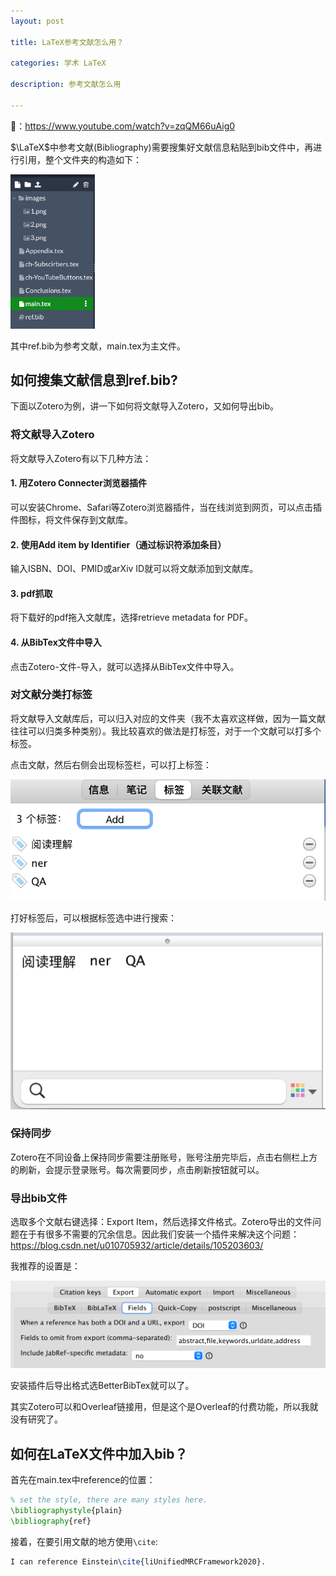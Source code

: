 ```yaml
---
layout: post

title: LaTeX参考文献怎么用？

categories: 学术 LaTeX

description: 参考文献怎么用

---
```


🔗：https://www.youtube.com/watch?v=zqQM66uAig0

$\LaTeX$中参考文献(Bibliography)需要搜集好文献信息粘贴到bib文件中，再进行引用，整个文件夹的构造如下：

<img src="/images/posts/image-20211128215626400.png" alt="image-20211128215626400" style="zoom:33%;" />

其中ref.bib为参考文献，main.tex为主文件。

## 如何搜集文献信息到ref.bib?

下面以Zotero为例，讲一下如何将文献导入Zotero，又如何导出bib。

### 将文献导入Zotero

将文献导入Zotero有以下几种方法：

#### 1. 用Zotero Connecter浏览器插件

可以安装Chrome、Safari等Zotero浏览器插件，当在线浏览到网页，可以点击插件图标，将文件保存到文献库。

#### 2. 使用Add item by Identifier（通过标识符添加条目）

输入ISBN、DOI、PMID或arXiv ID就可以将文献添加到文献库。

#### 3. pdf抓取

将下载好的pdf拖入文献库，选择retrieve metadata for PDF。

#### 4. 从BibTex文件中导入

点击Zotero-文件-导入，就可以选择从BibTex文件中导入。

### 对文献分类打标签

将文献导入文献库后，可以归入对应的文件夹（我不太喜欢这样做，因为一篇文献往往可以归类多种类别）。我比较喜欢的做法是打标签，对于一个文献可以打多个标签。

点击文献，然后右侧会出现标签栏，可以打上标签：

![image-20211129105854079](/images/posts/image-20211129105854079.png)

打好标签后，可以根据标签选中进行搜索：

![image-20211129105934204](/images/posts/image-20211129105934204.png)

### 保持同步

Zotero在不同设备上保持同步需要注册账号，账号注册完毕后，点击右侧栏上方的刷新，会提示登录账号。每次需要同步，点击刷新按钮就可以。

### 导出bib文件

选取多个文献右键选择：Export Item，然后选择文件格式。Zotero导出的文件问题在于有很多不需要的冗余信息。因此我们安装一个插件来解决这个问题：https://blog.csdn.net/u010705932/article/details/105203603/

我推荐的设置是：

<img src="/images/posts/image-20211129114023930.png" alt="image-20211129114023930" style="zoom:50%;" />

安装插件后导出格式选BetterBibTex就可以了。

其实Zotero可以和Overleaf链接用，但是这个是Overleaf的付费功能，所以我就没有研究了。

## 如何在LaTeX文件中加入bib？

首先在main.tex中reference的位置：

```latex
% set the style, there are many styles here.
\bibliographystyle{plain}
\bibliography{ref}
```

接着，在要引用文献的地方使用`\cite`:

```latex
I can reference Einstein\cite{liUnifiedMRCFramework2020}.
```

